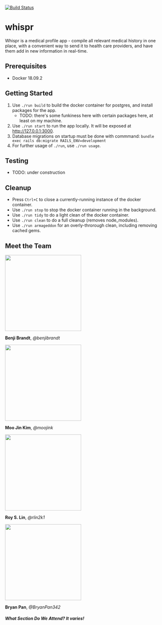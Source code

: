 [![Build Status](https://travis-ci.com/scalableinternetservices/whispr.svg?branch=master)](https://travis-ci.com/scalableinternetservices/whispr)

whispr
========================
Whispr is a medical profile app - compile all relevant medical history in one place, with a convenient way to send it to health care providers, and have them add in new information in real-time.

## Prerequisites

 - Docker 18.09.2

## Getting Started

1. Use `./run build` to build the docker container for postgres, and install packages for the app. 
    - TODO: there's some funkiness here with certain packages here, at least on my machine.
2. Use `./run start` to run the app locally. It will be exposed at http://127.0.0.1:3000.
3. Database migrations on startup must be done with commmand: `bundle exec rails db:migrate RAILS_ENV=development`
4. For further usage of `./run`, use `./run usage`.

## Testing

-  TODO: under construction

## Cleanup

- Press `Ctrl+C` to close a currently-running instance of the docker container.
- Use `./run stop` to stop the docker container running in the background.
- Use `./run tidy` to do a light clean of the docker container.
- Use `./run clean` to do a full cleanup (removes node_modules).
- Use `./run armageddon` for an overly-throrough clean, including removing cached gems.

## Meet the Team

<img src="https://drive.google.com/uc?export=view&id=1HXKTJR6t2p6fX-4D7nOiVkzaX178bEWa" width="250" height="250">

**Benji Brandt**, *@benjibrandt*

<img src="https://drive.google.com/uc?export=view&id=13--E-GK6gckc0Pe2a52Jeu0Fg8SAFNW_" width="250" height="250">

**Moo Jin Kim**, *@moojink*

<img src="https://drive.google.com/uc?export=view&id=1CYT40mEEEHASm0WuAFW0MggwFZIPzwJ_" width="250" height="250">

**Roy S. Lin**, *@rlin2k1*

<img src="https://drive.google.com/uc?export=view&id=1cSio232vG-iyZHJQtlWCrGx2OMfzfWEm" width="250" height="250">

**Bryan Pan**, *@BryanPan342*

##### What Section Do We Attend? It varies!
